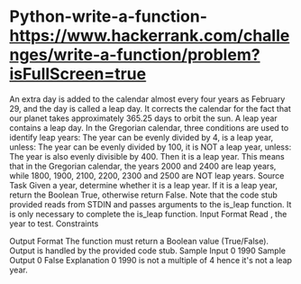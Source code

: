 # Python-write-a-function- https://www.hackerrank.com/challenges/write-a-function/problem?isFullScreen=true

An extra day is added to the calendar almost every four years as February 29, and the day is called a leap day. It corrects the calendar for the fact that our planet takes approximately 365.25 days to orbit the sun. A leap year contains a leap day.
In the Gregorian calendar, three conditions are used to identify leap years:
The year can be evenly divided by 4, is a leap year, unless:
The year can be evenly divided by 100, it is NOT a leap year, unless:
The year is also evenly divisible by 400. Then it is a leap year.
This means that in the Gregorian calendar, the years 2000 and 2400 are leap years, while 1800, 1900, 2100, 2200, 2300 and 2500 are NOT leap years. Source
Task
Given a year, determine whether it is a leap year. If it is a leap year, return the Boolean True, otherwise return False.
Note that the code stub provided reads from STDIN and passes arguments to the is_leap function. It is only necessary to complete the is_leap function.
Input Format
Read , the year to test.
Constraints

Output Format
The function must return a Boolean value (True/False). Output is handled by the provided code stub.
Sample Input 0
1990
Sample Output 0
False
Explanation 0
1990 is not a multiple of 4 hence it's not a leap year.
